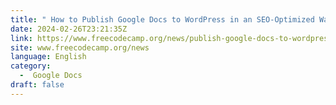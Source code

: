 ```yaml
---
title: " How to Publish Google Docs to WordPress in an SEO-Optimized Way "
date: 2024-02-26T23:21:35Z
link: https://www.freecodecamp.org/news/publish-google-docs-to-wordpress/?utm_medium=RSS&utm_source=news.12bit.vn
site: www.freecodecamp.org/news
language: English
category:
  -  Google Docs 
draft: false
---
```

